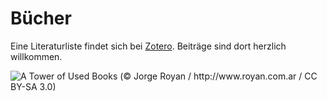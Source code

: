 # Bücher

Eine Literaturliste findet sich bei [Zotero](https://www.zotero.org/groups/itbh-inf1-wise1617/items). Beiträge sind dort herzlich willkommen.

![A Tower of Used Books (© Jorge Royan / http://www.royan.com.ar / CC BY-SA 3.0) ](https://upload.wikimedia.org/wikipedia/commons/thumb/c/ce/A_tower_of_used_books_-_8449.jpg/512px-A_tower_of_used_books_-_8449.jpg)
